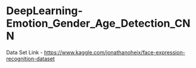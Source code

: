 # DeepLearning-Emotion_Gender_Age_Detection_CNN


Data Set Link - https://www.kaggle.com/jonathanoheix/face-expression-recognition-dataset
